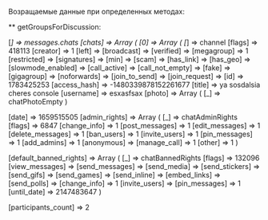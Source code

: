Возращаемые данные при определенных методах:

\*\* getGroupsForDiscussion:

[_] => messages.chats
[chats] => Array
(
[0] => Array
(
[_] => channel
[flags] => 418113
[creator] => 1
[left] =>
[broadcast] =>
[verified] =>
[megagroup] => 1
[restricted] =>
[signatures] =>
[min] =>
[scam] =>
[has_link] =>
[has_geo] =>
[slowmode_enabled] =>
[call_active] =>
[call_not_empty] =>
[fake] =>
[gigagroup] =>
[noforwards] =>
[join_to_send] =>
[join_request] =>
[id] => 1783425253
[access_hash] => -1480339878152261677
[title] => ya sosdalsia cheres console
[username] => esxasfsax
[photo] => Array
(
[_] => chatPhotoEmpty
)

[date] => 1659515505
[admin_rights] => Array
(
[_] => chatAdminRights
[flags] => 6847
[change_info] => 1
[post_messages] => 1
[edit_messages] => 1
[delete_messages] => 1
[ban_users] => 1
[invite_users] => 1
[pin_messages] => 1
[add_admins] => 1
[anonymous] =>
[manage_call] => 1
[other] => 1
)

[default_banned_rights] => Array
(
[_] => chatBannedRights
[flags] => 132096
[view_messages] =>
[send_messages] =>
[send_media] =>
[send_stickers] =>
[send_gifs] =>
[send_games] =>
[send_inline] =>
[embed_links] =>
[send_polls] =>
[change_info] => 1
[invite_users] =>
[pin_messages] => 1
[until_date] => 2147483647
)

[participants_count] => 2

